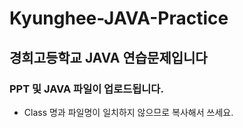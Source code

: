 # Kyunghee-JAVA-Practice

## 경희고등학교 JAVA 연습문제입니다

### PPT 및 JAVA 파일이 업로드됩니다.

- Class 명과 파일명이 일치하지 않으므로 복사해서 쓰세요.


